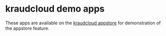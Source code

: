 kraudcloud demo apps
====================

These apps are available on the [kraudcloud appstore](https://kraudcloud.com/home/marketplace) for demonstration of the appstore feature.
